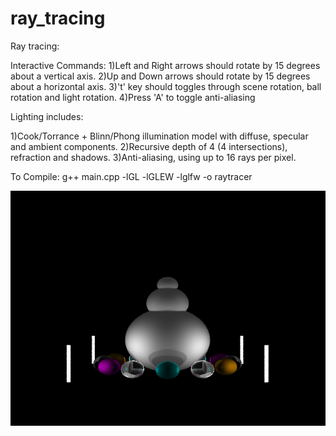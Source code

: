 # ray_tracing
Ray tracing:

Interactive Commands:
1)Left and Right arrows should rotate by 15 degrees about a vertical axis.
2)Up and Down arrows should rotate by 15 degrees about a horizontal axis.
3)'t' key should toggles through scene rotation, ball rotation and light rotation.
4)Press 'A' to toggle anti-aliasing


Lighting includes:

1)Cook/Torrance + Blinn/Phong illumination model with diffuse, specular and ambient components.
2)Recursive depth of 4 (4 intersections), refraction and shadows.
3)Anti-aliasing, using up to 16 rays per pixel.

To Compile:
g++ main.cpp -lGL -lGLEW -lglfw -o raytracer

![Produced Image](./ss.png)
